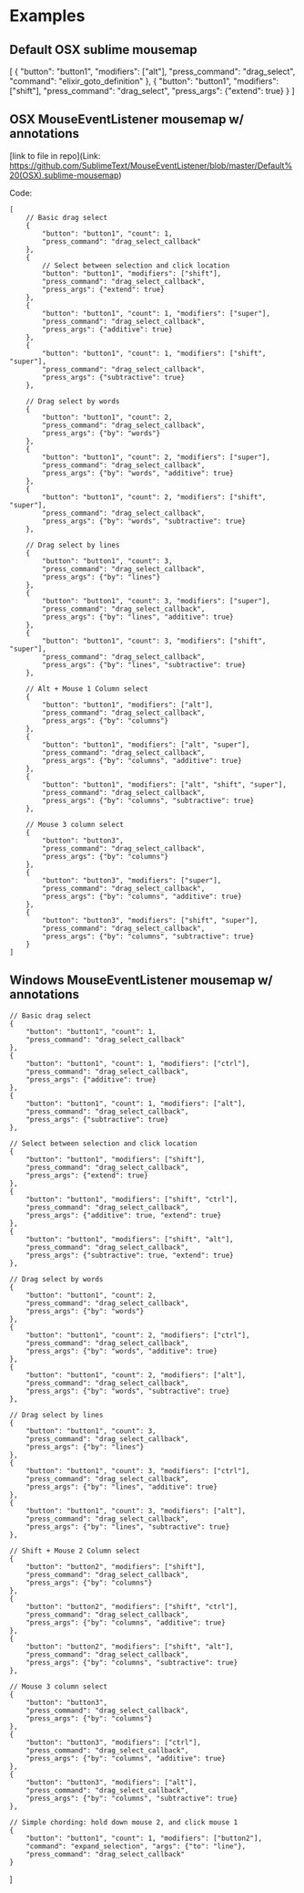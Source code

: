 Examples
========
Default OSX sublime mousemap
----------------------------
[
  {
    "button": "button1",
    "modifiers": ["alt"],
    "press_command": "drag_select",
    "command": "elixir_goto_definition"
  },
  {
    "button": "button1",
    "modifiers": ["shift"],
    "press_command": "drag_select",
    "press_args": {"extend": true}
  }
]

OSX MouseEventListener mousemap w/ annotations
----------------------------------------------
[link to file in repo](Link: https://github.com/SublimeText/MouseEventListener/blob/master/Default%20(OSX).sublime-mousemap)

Code:

    [
        // Basic drag select
        {
            "button": "button1", "count": 1,
            "press_command": "drag_select_callback"
        },
        {
            // Select between selection and click location
            "button": "button1", "modifiers": ["shift"],
            "press_command": "drag_select_callback",
            "press_args": {"extend": true}
        },
        {
            "button": "button1", "count": 1, "modifiers": ["super"],
            "press_command": "drag_select_callback",
            "press_args": {"additive": true}
        },
        {
            "button": "button1", "count": 1, "modifiers": ["shift", "super"],
            "press_command": "drag_select_callback",
            "press_args": {"subtractive": true}
        },

        // Drag select by words
        {
            "button": "button1", "count": 2,
            "press_command": "drag_select_callback",
            "press_args": {"by": "words"}
        },
        {
            "button": "button1", "count": 2, "modifiers": ["super"],
            "press_command": "drag_select_callback",
            "press_args": {"by": "words", "additive": true}
        },
        {
            "button": "button1", "count": 2, "modifiers": ["shift", "super"],
            "press_command": "drag_select_callback",
            "press_args": {"by": "words", "subtractive": true}
        },

        // Drag select by lines
        {
            "button": "button1", "count": 3,
            "press_command": "drag_select_callback",
            "press_args": {"by": "lines"}
        },
        {
            "button": "button1", "count": 3, "modifiers": ["super"],
            "press_command": "drag_select_callback",
            "press_args": {"by": "lines", "additive": true}
        },
        {
            "button": "button1", "count": 3, "modifiers": ["shift", "super"],
            "press_command": "drag_select_callback",
            "press_args": {"by": "lines", "subtractive": true}
        },

        // Alt + Mouse 1 Column select
        {
            "button": "button1", "modifiers": ["alt"],
            "press_command": "drag_select_callback",
            "press_args": {"by": "columns"}
        },
        {
            "button": "button1", "modifiers": ["alt", "super"],
            "press_command": "drag_select_callback",
            "press_args": {"by": "columns", "additive": true}
        },
        {
            "button": "button1", "modifiers": ["alt", "shift", "super"],
            "press_command": "drag_select_callback",
            "press_args": {"by": "columns", "subtractive": true}
        },

        // Mouse 3 column select
        {
            "button": "button3",
            "press_command": "drag_select_callback",
            "press_args": {"by": "columns"}
        },
        {
            "button": "button3", "modifiers": ["super"],
            "press_command": "drag_select_callback",
            "press_args": {"by": "columns", "additive": true}
        },
        {
            "button": "button3", "modifiers": ["shift", "super"],
            "press_command": "drag_select_callback",
            "press_args": {"by": "columns", "subtractive": true}
        }
    ]


Windows MouseEventListener mousemap w/ annotations
--------------------------------------------------
    // Basic drag select
    {
        "button": "button1", "count": 1,
        "press_command": "drag_select_callback"
    },
    {
        "button": "button1", "count": 1, "modifiers": ["ctrl"],
        "press_command": "drag_select_callback",
        "press_args": {"additive": true}
    },
    {
        "button": "button1", "count": 1, "modifiers": ["alt"],
        "press_command": "drag_select_callback",
        "press_args": {"subtractive": true}
    },

    // Select between selection and click location
    {
        "button": "button1", "modifiers": ["shift"],
        "press_command": "drag_select_callback",
        "press_args": {"extend": true}
    },
    {
        "button": "button1", "modifiers": ["shift", "ctrl"],
        "press_command": "drag_select_callback",
        "press_args": {"additive": true, "extend": true}
    },
    {
        "button": "button1", "modifiers": ["shift", "alt"],
        "press_command": "drag_select_callback",
        "press_args": {"subtractive": true, "extend": true}
    },

    // Drag select by words
    {
        "button": "button1", "count": 2,
        "press_command": "drag_select_callback",
        "press_args": {"by": "words"}
    },
    {
        "button": "button1", "count": 2, "modifiers": ["ctrl"],
        "press_command": "drag_select_callback",
        "press_args": {"by": "words", "additive": true}
    },
    {
        "button": "button1", "count": 2, "modifiers": ["alt"],
        "press_command": "drag_select_callback",
        "press_args": {"by": "words", "subtractive": true}
    },

    // Drag select by lines
    {
        "button": "button1", "count": 3,
        "press_command": "drag_select_callback",
        "press_args": {"by": "lines"}
    },
    {
        "button": "button1", "count": 3, "modifiers": ["ctrl"],
        "press_command": "drag_select_callback",
        "press_args": {"by": "lines", "additive": true}
    },
    {
        "button": "button1", "count": 3, "modifiers": ["alt"],
        "press_command": "drag_select_callback",
        "press_args": {"by": "lines", "subtractive": true}
    },

    // Shift + Mouse 2 Column select
    {
        "button": "button2", "modifiers": ["shift"],
        "press_command": "drag_select_callback",
        "press_args": {"by": "columns"}
    },
    {
        "button": "button2", "modifiers": ["shift", "ctrl"],
        "press_command": "drag_select_callback",
        "press_args": {"by": "columns", "additive": true}
    },
    {
        "button": "button2", "modifiers": ["shift", "alt"],
        "press_command": "drag_select_callback",
        "press_args": {"by": "columns", "subtractive": true}
    },

    // Mouse 3 column select
    {
        "button": "button3",
        "press_command": "drag_select_callback",
        "press_args": {"by": "columns"}
    },
    {
        "button": "button3", "modifiers": ["ctrl"],
        "press_command": "drag_select_callback",
        "press_args": {"by": "columns", "additive": true}
    },
    {
        "button": "button3", "modifiers": ["alt"],
        "press_command": "drag_select_callback",
        "press_args": {"by": "columns", "subtractive": true}
    },

    // Simple chording: hold down mouse 2, and click mouse 1
    {
        "button": "button1", "count": 1, "modifiers": ["button2"],
        "command": "expand_selection", "args": {"to": "line"},
        "press_command": "drag_select_callback"
    }
]
